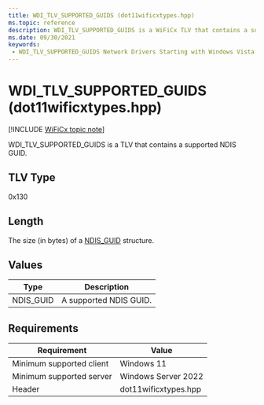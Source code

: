 ```yaml
---
title: WDI_TLV_SUPPORTED_GUIDS (dot11wificxtypes.hpp)
ms.topic: reference
description: WDI_TLV_SUPPORTED_GUIDS is a WiFiCx TLV that contains a supported NDIS GUID.
ms.date: 09/30/2021
keywords:
 - WDI_TLV_SUPPORTED_GUIDS Network Drivers Starting with Windows Vista
---
```


# WDI\_TLV\_SUPPORTED\_GUIDS (dot11wificxtypes.hpp)

[!INCLUDE [WiFiCx topic note](../includes/wificx-version-warning.md)]


WDI\_TLV\_SUPPORTED\_GUIDS is a TLV that contains a supported NDIS GUID.

 

## TLV Type


0x130

## Length


The size (in bytes) of a [NDIS\_GUID](../network/filling-in-an-ndis-guid-structure.md) structure.

## Values


| Type       | Description            |
|------------|------------------------|
| NDIS\_GUID | A supported NDIS GUID. |

 

## Requirements

|Requirement|Value|
|--- |--- |
|Minimum supported client|Windows 11|
|Minimum supported server|Windows Server 2022|
|Header|dot11wificxtypes.hpp|


 

